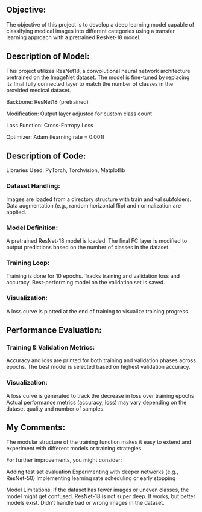 ## Objective:
The objective of this project is to develop a deep learning model capable of classifying medical images into different categories using a transfer learning approach with a pretrained ResNet-18 model.

## Description of Model:
This project utilizes ResNet18, a convolutional neural network architecture pretrained on the ImageNet dataset. The model is fine-tuned by replacing its final fully connected layer to match the number of classes in the provided medical dataset.

Backbone: ResNet18 (pretrained)

Modification: Output layer adjusted for custom class count

Loss Function: Cross-Entropy Loss

Optimizer: Adam (learning rate = 0.001)

## Description of Code:
Libraries Used: PyTorch, Torchvision, Matplotlib

### Dataset Handling:
Images are loaded from a directory structure with train and val subfolders.
Data augmentation (e.g., random horizontal flip) and normalization are applied.

### Model Definition:
A pretrained ResNet-18 model is loaded.
The final FC layer is modified to output predictions based on the number of classes in the dataset.

### Training Loop:
Training is done for 10 epochs.
Tracks training and validation loss and accuracy.
Best-performing model on the validation set is saved.

### Visualization:
A loss curve is plotted at the end of training to visualize training progress.



## Performance Evaluation:
### Training & Validation Metrics:

Accuracy and loss are printed for both training and validation phases across epochs.
The best model is selected based on highest validation accuracy.

### Visualization:

A loss curve is generated to track the decrease in loss over training epochs
Actual performance metrics (accuracy, loss) may vary depending on the dataset quality and number of samples.


## My Comments:

The modular structure of the training function makes it easy to extend and experiment with different models or training strategies.

For further improvements, you might consider:

Adding test set evaluation
Experimenting with deeper networks (e.g., ResNet-50)
Implementing learning rate scheduling or early stopping

Model Limitations:
If the dataset has fewer images or uneven classes, the model might get confused.
ResNet-18 is not super deep. It works, but better models exist.
Didn’t handle bad or wrong images in the dataset.
